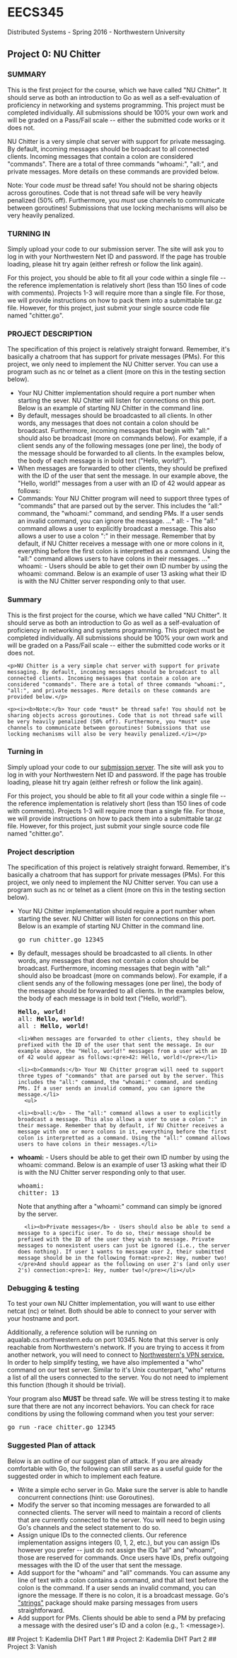 # EECS345
Distributed Systems - Spring 2016 - Northwestern University
## Project 0: NU Chitter
### SUMMARY
This is the first project for the course, which we have called "NU Chitter". It should serve as both an introduction to Go as well as a self-evaluation of proficiency in networking and systems programming. This project must be completed individually. All submissions should be 100% your own work and will be graded on a Pass/Fail scale -- either the submitted code works or it does not.

NU Chitter is a very simple chat server with support for private messaging. By default, incoming messages should be broadcast to all connected clients. Incoming messages that contain a colon are considered "commands". There are a total of three commands "whoami:", "all:", and private messages. More details on these commands are provided below.

Note: Your code *must* be thread safe! You should not be sharing objects across goroutines. Code that is not thread safe will be very heavily penalized (50% off). Furthermore, you *must* use channels to communicate between goroutines! Submissions that use locking mechanisms will also be very heavily penalized.
### TURNING IN
Simply upload your code to our submission server. The site will ask you to log in with your Northwestern Net ID and password. If the page has trouble loading, please hit try again (either refresh or follow the link again).

For this project, you should be able to fit all your code within a single file -- the reference implementation is relatively short (less than 150 lines of code with comments). Projects 1-3 will require more than a single file. For those, we will provide instructions on how to pack them into a submittable tar.gz file. However, for this project, just submit your single source code file named "chitter.go".
### PROJECT DESCRIPTION
The specification of this project is relatively straight forward. Remember, it's basically a chatroom that has support for private messages (PMs). For this project, we only need to implement the NU Chitter server. You can use a program such as nc or telnet as a client (more on this in the testing section below).

* Your NU Chitter implementation should require a port number when starting the sever. NU Chitter will listen for connections on this port. Below is an example of starting NU Chitter in the command line.
* By default, messages should be broadcasted to all clients. In other words, any messages that does not contain a colon should be broadcast. Furthermore, incoming messages that begin with "all:" should also be broadcast (more on commands below). For example, if a client sends any of the following messages (one per line), the body of the message should be forwarded to all clients. In the examples below, the body of each message is in bold text ("Hello, world!").
* When messages are forwarded to other clients, they should be prefixed with the ID of the user that sent the message. In our example above, the "Hello, world!" messages from a user with an ID of 42 would appear as follows:
* Commands: Your NU Chitter program will need to support three types of "commands" that are parsed out by the server. This includes the "all:" command, the "whoami:" command, and sending PMs. If a user sends an invalid command, you can ignore the message.
...* all: - The "all:" command allows a user to explicitly broadcast a message. This also allows a user to use a colon ":" in their message. Remember that by default, if NU Chitter receives a message with one or more colons in it, everything before the first colon is interpretted as a command. Using the "all:" command allows users to have colons in their messages.
...* whoami: - Users should be able to get their own ID number by using the whoami: command. Below is an example of user 13 asking what their ID is with the NU Chitter server responding only to that user.
<h3>Summary</h3>
  <p>This is the first project for the course, which we have called "NU Chitter". It should serve as both an introduction to Go as well as a self-evaluation of proficiency in networking and systems programming. This project must be completed individually. All submissions should be 100% your own work and will be graded on a Pass/Fail scale -- either the submitted code works or it does not.</p>
  
    <p>NU Chitter is a very simple chat server with support for private messaging. By default, incoming messages should be broadcast to all connected clients. Incoming messages that contain a colon are considered "commands". There are a total of three commands "whoami:", "all:", and private messages. More details on these commands are provided below.</p>
  
    <p><i><b>Note:</b> Your code *must* be thread safe! You should not be sharing objects across goroutines. Code that is not thread safe will be very heavily penalized (50% off). Furthermore, you *must* use channels to communicate between goroutines! Submissions that use locking mechanisms will also be very heavily penalized.</i></p>
  



  
<h3>Turning in</h3>
    
  <p>Simply upload your code to our <a href="https://www.cs.northwestern.edu/~aqualab/assignments/DS/submission.htm">submission server</a>. The site will ask you to log in with your Northwestern Net ID and password. If the page has trouble loading, please hit try again (either refresh or follow the link again).</p>
  <p>For this project, you should be able to fit all your code within a single file -- the reference implementation is relatively short (less than 150 lines of code with comments). Projects 1-3 will require more than a single file. For those, we will provide instructions on how to pack them into a submittable tar.gz file. However, for this project, just submit your single source code file named "chitter.go".</p>  
  
  
<h3>Project description</h3>
  <p>The specification of this project is relatively straight forward. Remember, it's basically a chatroom that has support for private messages (PMs). For this project, we only need to implement the NU Chitter server. You can use a program such as nc or telnet as a client (more on this in the testing section below).</p>
  <ul>
    <li>Your NU Chitter implementation should require a port number when starting the sever. NU Chitter will listen for connections on this port. Below is an example of starting NU Chitter in the command line.<pre>go run chitter.go 12345</pre></li>
    <li>By default, messages should be broadcasted to all clients. In other words, any messages that does not contain a colon should be broadcast. Furthermore, incoming messages that begin with "all:" should also be broadcast (more on commands below). For example, if a client sends any of the following messages (one per line), the body of the message should be forwarded to all clients. In the examples below, the body of each message is in bold text ("Hello, world!").<pre><b>Hello, world!</b><br/>all: <b>Hello, world!</b><br/>all : <b>Hello, world!</b></pre></li>
    
    <li>When messages are forwarded to other clients, they should be prefixed with the ID of the user that sent the message. In our example above, the "Hello, world!" messages from a user with an ID of 42 would appear as follows:<pre>42: Hello, world!</pre></li>
    
    <li><b>Commands:</b> Your NU Chitter program will need to support three types of "commands" that are parsed out by the server. This includes the "all:" command, the "whoami:" command, and sending PMs. If a user sends an invalid command, you can ignore the message.</li>
      <ul>
    
    <li><b>all:</b> - The "all:" command allows a user to explicitly broadcast a message. This also allows a user to use a colon ":" in their message. Remember that by default, if NU Chitter receives a message with one or more colons in it, everything before the first colon is interpretted as a command. Using the "all:" command allows users to have colons in their messages.</li>
<li><b>whoami:</b> - Users should be able to get their own ID number by using the whoami: command. Below is an example of user 13 asking what their ID is with the NU Chitter server responding only to that user.<pre>whoami:<br/>chitter: 13</pre> Note that anything after a "whoami:" command can simply be ignored by the server.</li>
          
      
      <li><b>Private messages</b> - Users should also be able to send a message to a specific user. To do so, their message should be prefixed with the ID of the user they wish to message. Private messages to nonexistent users can just be ignored (i.e., the server does nothing). If user 1 wants to message user 2, their submitted message should be in the following format:<pre>2: Hey, number two!</pre>And should appear as the following on user 2's (and only user 2's) connection:<pre>1: Hey, number two!</pre></li></ul>
    
  </ul>

      
<h3>Debugging &amp; testing</h3>  
  <p>To test your own NU Chitter implementation, you will want to use either netcat (nc) or telnet. Both should be able to connect to your server with your hostname and port.</p>
  <p>Additionally, a reference solution will be running on aqualab.cs.northwestern.edu on port 10345. Note that this server is only reachable from Northwestern's network. If you are trying to access it from another network, you will need to connect to <a href="http://www.it.northwestern.edu/oncampus/vpn/">Northwestern's VPN service.</a> In order to help simplify testing, we have also implemented a "who" command on our test server. Similar to it's Unix counterpart, "who" returns a list of all the users connected to the server. You do not need to implement this function (though it should be trivial).</p>
  <p>Your program also <b>MUST</b> be thread safe. We will be stress testing it to make sure that there are not any incorrect behaviors. You can check for race conditions by using the following command when you test your server:<pre>go run -race chitter.go 12345</pre>
<h3>Suggested Plan of attack</h3>
  <p> Below is an outline of our suggest plan of attack. If you are already comfortable with Go, the following can still serve as a useful guide for the suggested order in which to implement each feature. </p>
  <ul>
    <li>Write a simple echo server in Go. Make sure the server is able to handle concurrent connections (hint: use Goroutines).</li>
    <li>Modify the server so that incoming messages are forwarded to all connected clients. The server will need to maintain a record of clients that are currently connected to the server. You will need to begin using Go's channels and the select statement to do so. </li>
    <li>Assign unique IDs to the connected clients. Our reference implementation assigns integers (0, 1, 2, etc.), but you can assign IDs however you prefer -- just do not assign the IDs "all" and "whoami", those are reserved for commands. Once users have IDs, prefix outgoing messages with the ID of the user that sent the message.</li>
    <li>Add support for the "whoami" and "all" commands. You can assume any line of text with a colon contains a command, and that all text before the colon is the command. If a user sends an invalid command, you can ignore the message. If there is no colon, it is a broadcast message. Go's <a href="https://godoc.org/strings">"strings"</a> package should make parsing messages from users straightforward.</li>
    <li>Add support for PMs. Clients should be able to send a PM by prefacing a message with the desired user's ID and a colon (e.g., 1: &lt;message&gt;). </li>
  </ul>
    
</div>
## Project 1: Kademlia DHT Part 1
## Project 2: Kademlia DHT Part 2
## Project 3: Vanish
